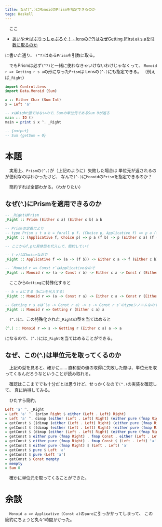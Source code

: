 ```yaml
---
title: なぜ(^.)にMonoidのPrismを指定できるのか
tags: Haskell
---
```

　ここ

- [あいや☆ぱぶりっしゅぶろぐ！ - lensの(^?)はなぜGetting (First a) s aを引数に取るのか](http://aiya000.github.io/posts/2017-08-16-why-prism-accessor-takes-getting-first-a-s-a.html)

に書いた通り、
`(^?)`はある`Prism`を引数に取る。

　でもPrismは必ず`(^?)`と一緒に使わなきゃいけないわけじゃなくって、
`Monoid r => Getting r s a`の形になった`Prism`は
Lensの`(^.)`にも指定できる。
（例えば`_Right`）

```haskell
import Control.Lens
import Data.Monoid (Sum)

x :: Either Char (Sum Int)
x = Left 'a'

-- xはRight値ではないので、Sumの単位元であるSum 0が返る
main :: IO ()
main = print $ x ^. _Right

-- {output}
-- Sum {getSum = 0}
```


# 本題
　実用上、`Prism`の`(^.)`が（上記のように）失敗した場合は
単位元が返されるのが便利なのはわかったけど、
なんで`(^.)`に`Monoid`の`Prism`を指定できるのか？

　簡約すれば全部わかる。（わかりたい）


## なぜ(^.)にPrismを適用できるのか

```haskell
-- _RightはPrism
_Right :: Prism (Either c a) (Either c b) a b

-- Prismの定義により
-- type Prism s t a b = forall p f. (Choice p, Applicative f) => p a (f b) -> p s (f t)
_Right :: (Applicative f, Choice p) => p a (f b) -> p (Either c a) (f (Either c b))

-- ここからf,pに具体型を代入して、簡約していく

-- (->)はChoiceなので
_Right :: Applicative f => (a -> (f b)) -> Either c a -> f (Either c b)

-- `Monoid r => Const r`はApplicativeなので
_Right :: Monoid r => (a -> Const r b) -> Either c a -> Const r (Either c b)
```

　ここから`Getting`に特殊化すると

```haskell
-- b = aにする（bにaを代入する）
_Right :: Monoid r => (a -> Const r a) -> Either c a -> Const r (Either c a)

-- Getting r s aは`(a -> Const r a) -> s -> Const r s`のtypeシノニムなので
_Right :: Monoid r => Getting r (Either c a) a
```

　`(^.)`に、この特殊化された`_Right`の型を当てはめると

```haskell
(^.) :: Monoid r => s -> Getting r (Either c a) a -> a
```

になるので、`(^.)`には`_Right`を当てはめることができる。


## なぜ、この(^.)は単位元を取ってくるのか
　上記の型を見ると、確かに……
直和型の値の取得に失敗した際は、単位元を取ってくるんだろうなということが読み取れる。

　確認はここまででも十分だとは思うけど、せっかくなので`(^.)`の実装を確認して、
真に納得してみる。

　ひたすら簡約。

```haskell
Left 'a' ^. _Right
= Left 'a' ^. (prism Right $ either (Left . Left) Right)
= Left 'a' ^. dimap (either (Left . Left) Right) (either pure (fmap Right)) . right'
= getConst $ ((dimap (either (Left . Left) Right) (either pure (fmap Right))) (right' Const)) (Left 'a')
= getConst $ ((dimap (either (Left . Left) Right) (either pure (fmap Right))) (fmap Const)) (Left 'a')
= getConst $ (dimap (either (Left . Left) Right) (either pure (fmap Right)) (fmap Const)) (Left 'a')
= getConst $ either pure (fmap Right) . fmap Const . either (Left . Left) Right $ (Left 'a')
= getConst $ either pure (fmap Right) . fmap Const $ (Left . Left) 'a'
= getConst $ either pure (fmap Right) $ (Left . Left) 'a'
= getConst $ pure $ Left 'a'
= getConst $ pure (Left 'a')
= getConst $ Const mempty
= mempty
= Sum 0
```

　確かに単位元を取ってくることができた。


# 余談
　`Monoid a => Applicative (Const a)`の`pure`に引っかかってしまって、
この簡約にちょうど丸々1時間かかった。
